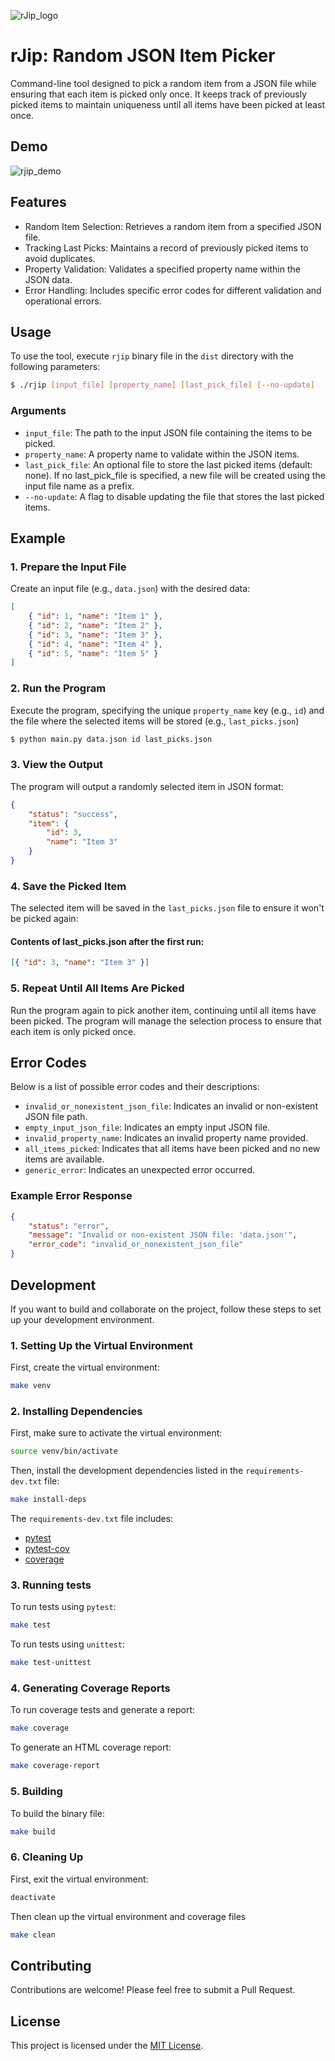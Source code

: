 ![rJip_logo](https://github.com/user-attachments/assets/cc0c916c-ca2f-4345-9b98-739d666e34a4)

# rJip: Random JSON Item Picker

Command-line tool designed to pick a random item from a JSON file while ensuring that each item is picked only once. It keeps track of previously picked items to maintain uniqueness until all items have been picked at least once.

## Demo

![rjip_demo](https://github.com/user-attachments/assets/b95c8c24-833f-472a-a0b9-831c55aa5ab0)

## Features

-   Random Item Selection: Retrieves a random item from a specified JSON file.
-   Tracking Last Picks: Maintains a record of previously picked items to avoid duplicates.
-   Property Validation: Validates a specified property name within the JSON data.
-   Error Handling: Includes specific error codes for different validation and operational errors.

## Usage

To use the tool, execute `rjip` binary file in the `dist` directory with the following parameters:

```bash
$ ./rjip [input_file] [property_name] [last_pick_file] [--no-update]
```

### Arguments

-   `input_file`: The path to the input JSON file containing the items to be picked.
-   `property_name`: A property name to validate within the JSON items.
-   `last_pick_file`: An optional file to store the last picked items (default: none). If no last_pick_file is specified, a new file will be created using the input file name as a prefix.
-   `--no-update`: A flag to disable updating the file that stores the last picked items.

## Example

### 1. Prepare the Input File

Create an input file (e.g., `data.json`) with the desired data:

```json
[
    { "id": 1, "name": "Item 1" },
    { "id": 2, "name": "Item 2" },
    { "id": 3, "name": "Item 3" },
    { "id": 4, "name": "Item 4" },
    { "id": 5, "name": "Item 5" }
]
```

### 2. Run the Program

Execute the program, specifying the unique `property_name` key (e.g., `id`) and the file where the selected items will be stored (e.g., `last_picks.json`)

```bash
$ python main.py data.json id last_picks.json
```

### 3. View the Output

The program will output a randomly selected item in JSON format:

```json
{
    "status": "success",
    "item": {
        "id": 3,
        "name": "Item 3"
    }
}
```

### 4. Save the Picked Item

The selected item will be saved in the `last_picks.json` file to ensure it won't be picked again:

#### Contents of last_picks.json after the first run:

```json
[{ "id": 3, "name": "Item 3" }]
```

### 5. Repeat Until All Items Are Picked

Run the program again to pick another item, continuing until all items have been picked. The program will manage the selection process to ensure that each item is only picked once.

## Error Codes

Below is a list of possible error codes and their descriptions:

-   `invalid_or_nonexistent_json_file`: Indicates an invalid or non-existent JSON file path.
-   `empty_input_json_file`: Indicates an empty input JSON file.
-   `invalid_property_name`: Indicates an invalid property name provided.
-   `all_items_picked`: Indicates that all items have been picked and no new items are available.
-   `generic_error`: Indicates an unexpected error occurred.

### Example Error Response

```json
{
    "status": "error",
    "message": "Invalid or non-existent JSON file: 'data.json'",
    "error_code": "invalid_or_nonexistent_json_file"
}
```

## Development

If you want to build and collaborate on the project, follow these steps to set up your development environment.

### 1. Setting Up the Virtual Environment

First, create the virtual environment:

```bash
make venv
```

### 2. Installing Dependencies

First, make sure to activate the virtual environment:

```bash
source venv/bin/activate
```

Then, install the development dependencies listed in the `requirements-dev.txt` file:

```bash
make install-deps
```

The `requirements-dev.txt` file includes:

-   [pytest](https://github.com/pytest-dev/pytest)
-   [pytest-cov](https://github.com/pytest-dev/pytest-cov)
-   [coverage](https://github.com/nedbat/coveragepy)

### 3. Running tests

To run tests using `pytest`:

```bash
make test
```

To run tests using `unittest`:

```bash
make test-unittest
```

### 4. Generating Coverage Reports

To run coverage tests and generate a report:

```bash
make coverage
```

To generate an HTML coverage report:

```bash
make coverage-report
```

### 5. Building

To build the binary file:

```bash
make build
```

### 6. Cleaning Up

First, exit the virtual environment:

```bash
deactivate
```

Then clean up the virtual environment and coverage files

```bash
make clean
```

## Contributing

Contributions are welcome! Please feel free to submit a Pull Request.

## License

This project is licensed under the [MIT License](https://github.com/lucianoayres/rjip/blob/main/LICENSE).
